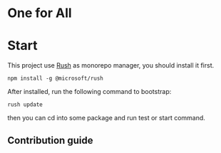 # One for All

# Start

This project use [Rush](https://rushjs.io/) as monorepo manager, you should install it first.

```
npm install -g @microsoft/rush
```

After installed, run the following command to bootstrap:

```
rush update
```

then you can cd into some package and run test or start command.

## Contribution guide
